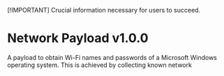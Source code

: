 [!IMPORTANT]
Crucial information necessary for users to succeed.

# Network Payload v1.0.0
A payload to obtain Wi-Fi names and passwords of a Microsoft Windows operating system. This is achieved by collecting known network 

